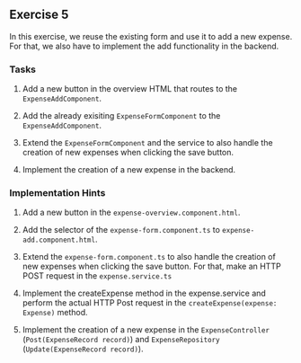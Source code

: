 ## Exercise 5 ##

In this exercise, we reuse the existing form and use it to add a new expense. For that, we also have to implement the add functionality in the backend.


### Tasks ###

1. Add a new button in the overview HTML that routes to the `ExpenseAddComponent`.

2. Add the already exisiting `ExpenseFormComponent` to the `ExpenseAddComponent`.

3. Extend the `ExpenseFormComponent` and the service to also handle the creation of new expenses when clicking the save button.

5. Implement the creation of a new expense in the backend.

### Implementation Hints ###

1. Add a new button in the `expense-overview.component.html`.

2. Add the selector of the `expense-form.component.ts` to  `expense-add.component.html`.

3. Extend the `expense-form.component.ts` to also handle the creation of new expenses when clicking the save button. For that, make an HTTP POST request in the `expense.service.ts`

4. Implement the createExpense method in the expense.service and perform the actual HTTP Post request in the `createExpense(expense: Expense)` method.

5. Implement the creation of a new expense in the `ExpenseController` (`Post(ExpenseRecord record)`) and `ExpenseRepository` (`Update(ExpenseRecord record)`).